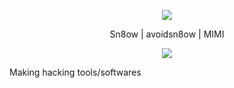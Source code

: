 <p align="center">  
<img src="https://media.discordapp.net/attachments/813341662545313832/813343404507267092/pokemon_pixel.gif">
</p>
<p align="center">
    Sn8ow | avoidsn8ow | MIMI
<p align="center">  
<img src="https://komarev.com/ghpvc/?username=Sn8ow&color=grey">
</p>
Making hacking tools/softwares
<p align="center">

